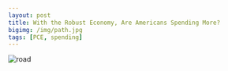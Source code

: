 ```yaml
---
layout: post
title: With the Robust Economy, Are Americans Spending More?
bigimg: /img/path.jpg
tags: [PCE, spending]
---
```





![road](/img/path.jpg)
